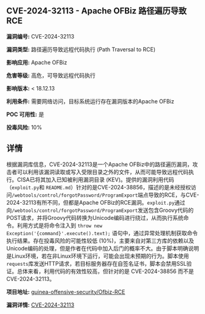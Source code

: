 ## CVE-2024-32113 - Apache OFBiz 路径遍历导致RCE

**漏洞编号:** CVE-2024-32113

**漏洞类型:** 路径遍历导致远程代码执行 (Path Traversal to RCE)

**影响应用:** Apache OFBiz

**危害等级:** 高危，可导致远程代码执行

**影响版本:** < 18.12.13

**利用条件:** 需要网络访问，目标系统运行存在漏洞版本的Apache OFBiz

**POC 可用性:** 是

**投毒风险:** 10%

## 详情

根据漏洞库信息，CVE-2024-32113是一个Apache OFBiz中的路径遍历漏洞，攻击者可以利用该漏洞读取或写入受限目录之外的文件，从而可能导致远程代码执行。CISA已将其加入已知被利用漏洞目录 (KEV)。提供的漏洞利用代码（`exploit.py`和 `README.md`）针对的是CVE-2024-38856，描述的是未经授权访问`/webtools/control/forgotPassword/ProgramExport`端点导致的RCE，与CVE-2024-32113有所不同，但都是Apache OFBiz的RCE漏洞。`exploit.py`通过向`/webtools/control/forgotPassword/ProgramExport`发送包含Groovy代码的POST请求，并将Groovy代码转换为Unicode编码进行绕过，从而执行系统命令。利用方式是将命令注入到 `throw new Exception('{command}'.execute().text);` 语句中，通过异常处理机制获取命令执行结果。存在投毒风险的可能性较低 (10%)，主要来自对第三方库的依赖以及Unicode编码的处理，但是作者在代码中加入后门的概率不大。由于脚本明确说明是Linux环境，若在非Linux环境下运行，可能会出现未预期的行为。脚本使用`requests`库发送HTTP请求，若目标服务器存在自签名证书，脚本会禁用SSL验证。总体来看，利用代码的有效性较高，但针对的是 CVE-2024-38856 而不是 CVE-2024-32113。

**项目地址:** [guinea-offensive-security/Ofbiz-RCE](https://github.com/guinea-offensive-security/Ofbiz-RCE)

**漏洞详情:** [CVE-2024-32113](https://nvd.nist.gov/vuln/detail/CVE-2024-32113)